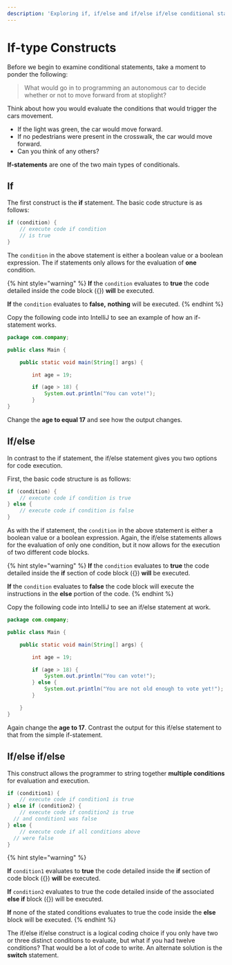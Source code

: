 ```yaml
---
description: 'Exploring if, if/else and if/else if/else conditional statements.'
---
```


# If-type Constructs

Before we begin to examine conditional statements, take a moment to ponder the following:

> What would go in to programming an autonomous car to decide whether or not to move forward from at stoplight?

Think about how you would evaluate the conditions that would trigger the cars movement.

* If the light was green, the car would move forward.
* If no pedestrians were present in the crosswalk, the car would move forward. 
* Can you think of any others?

**If-statements** are one of the two main types of conditionals.

## If 

The first construct is the **if** statement. The basic code structure is as follows:

```java
if (condition) {
    // execute code if condition 
    // is true
}
```

The `condition` in the above statement is either a boolean value or a boolean expression. The if statements only allows for the evaluation of **one** condition. 

{% hint style="warning" %}
**If** the `condition` evaluates to **true** the code detailed inside the code block \({}\) **will** be executed. 

**If** the `condition` evaluates to **false,** **nothing** will be executed. 
{% endhint %}

Copy the following code into IntelliJ to see an example of how an if-statement works. 

```java
package com.company;

public class Main {

    public static void main(String[] args) {

        int age = 19;

        if (age > 18) {
            System.out.println("You can vote!");
        }
}
```

Change the **age to equal 17** and see how the output changes. 

## If/else

In contrast to the if statement, the if/else statement gives you two options for code execution.

First, the basic code structure is as follows:

```java
if (condition) {
    // execute code if condition is true
} else {
    // execute code if condition is false
}  
```

As with the if statement, the `condition` in the above statement is either a boolean value or a boolean expression. Again, the if/else statements allows for the evaluation of only one condition, but it now allows for the execution of two different code blocks. 

{% hint style="warning" %}
**If** the `condition` evaluates to **true** the code detailed inside the **if** section of code block \({}\) **will** be executed. 

**If** the `condition` evaluates to **false** the code block will execute the instructions in the **else** portion of the code. 
{% endhint %}

Copy the following code into IntelliJ to see an if/else statement at work. 

```java
package com.company;

public class Main {

    public static void main(String[] args) {

        int age = 19;

        if (age > 18) {
            System.out.println("You can vote!");
        } else {
            System.out.println("You are not old enough to vote yet!");
        }

    }
}
```

Again change the **age to 17**. Contrast the output for this if/else statement to that from the simple if-statement. 

## If/else if/else

This construct allows the programmer to string together **multiple conditions** for evaluation and execution. 

```java
if (condition1) {
    // execute code if condition1 is true
} else if (condition2) {
    // execute code if condition2 is true
  // and condition1 was false
} else {
    // execute code if all conditions above
  // were false
}
```

{% hint style="warning" %}


**If** `condition1` evaluates to **true** the code detailed inside the **if** section of code block \({}\) **will** be executed. 

**If** `condition2` evaluates to true the code detailed inside of the associated **else if** block \({}\) will be executed. 

**If** none of the stated conditions evaluates to true the code inside the **else** block will be executed. 
{% endhint %}

The if/else if/else construct is a logical coding choice if you only have two or three distinct conditions to evaluate, but what if you had twelve conditions? That would be a lot of code to write. An alternate solution is the **switch** statement.


